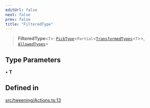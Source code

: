 ```yaml
---
editUrl: false
next: false
prev: false
title: "FilteredType"
---
```


> **FilteredType**\<`T`\>: [`PickType`](/api/type-aliases/picktype/)\<`Partial`\<[`TransformedTypes`](/api/type-aliases/transformedtypes/)\<`T`\>\>, [`AllowedTypes`](/api/type-aliases/allowedtypes/)\>

## Type Parameters

• **T**

## Defined in

[src/tweening/Actions.ts:13](https://github.com/agargaro/three.ez/blob/b06e30e89a1cb80df2de9df7c48590de59a134ce/src/tweening/Actions.ts#L13)
